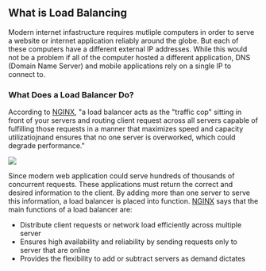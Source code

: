 ## What is Load Balancing

Modern internet infastructure requires mutliple computers in order to serve a website or internet application reliably around the globe. But each of these computers have a different external IP addresses. While this would not be a problem if all of the computer hosted a different application, DNS (Domain Name Server) and mobile applications rely on a single IP to connect to.

### What Does a Load Balancer Do?
According to [NGINX](https://www.ngnix.com/resources/glossary/load-balancing/), "a load balancer acts as the "traffic cop" sitting in front of your servers and routing client request across all servers capable of fulfilling those requests in a manner that maximizes speed and capacity utilizatiojnand ensures that no one server is overworked, which could degrade performance."

![](https://www.critix.com/content/dam/citrix61/en_us/images/graphics/infographics/load-balancing-illustration-citrix.png)

Since modern web application could serve hundreds of thousands of concurrent requests. These applications must return the correct and desired information to the client. By adding more than one server to serve this information, a load balancer is placed into function. [NGINX](https://www.ngnix.com/resources/glossary/load-balancing/) says that the main functions of a load balancer are:

<ul>
  <li>Distribute client requests or network load efficiently across multiple server</li>
  <li>Ensures high availability and reliability by sending requests only to server that are online</li>
  <li>Provides the flexibility to add or subtract servers as demand dictates</li>
</ul>
